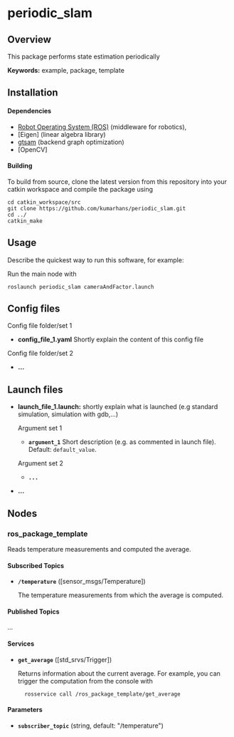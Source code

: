 # periodic_slam

## Overview

This package performs state estimation periodically

**Keywords:** example, package, template


## Installation

#### Dependencies

- [Robot Operating System (ROS)](http://wiki.ros.org) (middleware for robotics),
- [Eigen] (linear algebra library)
- [gtsam](https://github.com/borglab/gtsam) (backend graph optimization) 
- [OpenCV] 

#### Building

To build from source, clone the latest version from this repository into your catkin workspace and compile the package using

	cd catkin_workspace/src
	git clone https://github.com/kumarhans/periodic_slam.git
	cd ../
	catkin_make


## Usage

Describe the quickest way to run this software, for example:

Run the main node with

	roslaunch periodic_slam cameraAndFactor.launch
	


## Config files

Config file folder/set 1

* **config_file_1.yaml** Shortly explain the content of this config file

Config file folder/set 2

* **...**

## Launch files

* **launch_file_1.launch:** shortly explain what is launched (e.g standard simulation, simulation with gdb,...)

     Argument set 1

     - **`argument_1`** Short description (e.g. as commented in launch file). Default: `default_value`.

    Argument set 2

    - **`...`**

* **...**

## Nodes

### ros_package_template

Reads temperature measurements and computed the average.


#### Subscribed Topics

* **`/temperature`** ([sensor_msgs/Temperature])

	The temperature measurements from which the average is computed.


#### Published Topics

...


#### Services

* **`get_average`** ([std_srvs/Trigger])

	Returns information about the current average. For example, you can trigger the computation from the console with

		rosservice call /ros_package_template/get_average


#### Parameters

* **`subscriber_topic`** (string, default: "/temperature")
